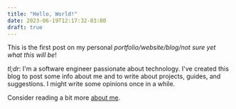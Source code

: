 ```yaml
---
title: "Hello, World!"
date: 2023-06-19T12:17:32-03:00
draft: true
---
```


This is the first post on my personal *portfolio/website/blog/not sure yet what this will be*!

*tl;dr*: I'm a software engineer passionate about technology. I've created this blog to post some info about me and to write about projects, guides, and suggestions. I might write some opinions once in a while.

Consider reading a bit more [about me](/about).
